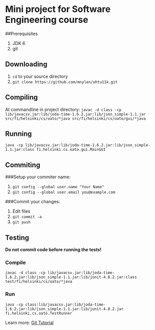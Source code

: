 # Mini project for Software Engineering course

##Prerequisites
1.  JDK 6
2.  git

## Downloading
1.  `cd` to your source directory
2.  `git clone https://github.com/mnylen/ohtu11k.git`

## Compiling
At commandline in project directory:
`javac -d class -cp lib/javacsv.jar:lib/joda-time-1.6.2.jar:lib/json_simple-1.1.jar src/fi/helsinki/cs/oato/*java src/fi/helsinki/cs/oato/gui/*java`

## Running
`java -cp lib/javacsv.jar:lib/joda-time-1.6.2.jar:lib/json_simple-1.1.jar:class fi.helsinki.cs.oato.gui.MainGUI`

## Commiting
###Setup your commiter name:

1.  `git config --global user.name "Your Name"`
2.  `git config --global user.email you@example.com`
 
###Commit your changes:
1.  Edit files
2.  `git commit -a`
3.  `git push`

## Testing
<b>Do not commit code before running the tests!</b>

### Compile
`javac -d class -cp lib/javacsv.jar:lib/joda-time-1.6.2.jar:lib/json_simple-1.1.jar:lib/junit-4.8.2.jar:class test/fi/helsinki/cs/oato/*java`

### Run
`java -cp class:lib/javacsv.jar:lib/joda-time-1.6.2.jar:lib/json_simple-1.1.jar:lib/junit-4.8.2.jar fi.helsinki.cs.oato.TestRunner`

Learn more: [Git Tutorial](http://www.kernel.org/pub/software/scm/git/docs/gittutorial.html)
